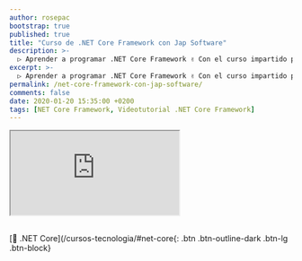 ```yaml
---
author: rosepac
bootstrap: true
published: true
title: "Curso de .NET Core Framework con Jap Software"
description: >-
  ▷ Aprender a programar .NET Core Framework ✌️ Con el curso impartido por Jap Software
excerpt: >-
  ▷ Aprender a programar .NET Core Framework ✌️ Con el curso impartido por Jap Software
permalink: /net-core-framework-con-jap-software/
comments: false
date: 2020-01-20 15:35:00 +0200
tags: [NET Core Framework, Videotutorial .NET Core Framework]
---
```


<div class="embed-responsive embed-responsive-16by9">
  <iframe class="embed-responsive-item" src="https://www.youtube-nocookie.com/embed/videoseries?list=PLLJJqiFt6VPrSzPakVEy1_WpwqcWD1vAc" allowfullscreen></iframe>
</div><br/>

[🚀 .NET Core](/cursos-tecnologia/#net-core{: .btn .btn-outline-dark .btn-lg .btn-block}
